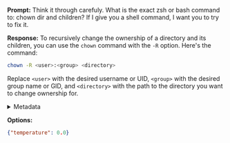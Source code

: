 **Prompt:**
Think it through carefuly. What is the exact zsh or bash command to: chown dir and children? If I give you a shell command, I want you to try to fix it.

**Response:**
To recursively change the ownership of a directory and its children, you can use the `chown` command with the `-R` option. Here's the command:

```bash
chown -R <user>:<group> <directory>
```

Replace `<user>` with the desired username or UID, `<group>` with the desired group name or GID, and `<directory>` with the path to the directory you want to change ownership for.

<details><summary>Metadata</summary>

- Duration: 4172 ms
- Datetime: 2023-08-06T12:15:16.952212
- Model: gpt-3.5-turbo-0613

</details>

**Options:**
```json
{"temperature": 0.0}
```

